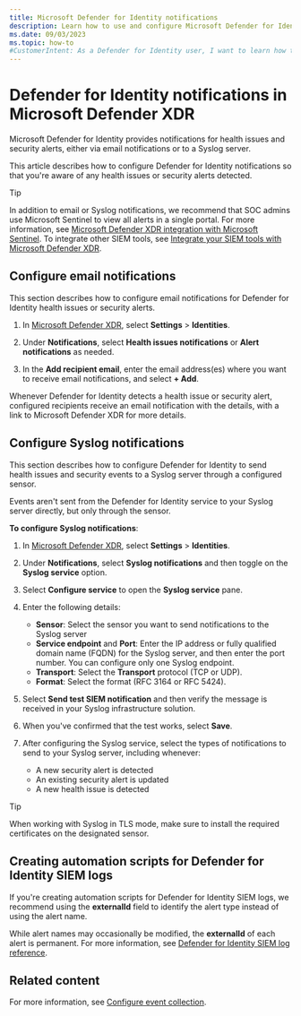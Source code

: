 ```yaml
---
title: Microsoft Defender for Identity notifications
description: Learn how to use and configure Microsoft Defender for Identity notifications in Microsoft Defender XDR.
ms.date: 09/03/2023
ms.topic: how-to
#CustomerIntent: As a Defender for Identity user, I want to learn how to work with Defender for Identity notifications to make sure I'm up to date about events detected by Defender for Identity.
---
```


# Defender for Identity notifications in Microsoft Defender XDR

Microsoft Defender for Identity provides notifications for health issues and security alerts, either via email notifications or to a Syslog server.

This article describes how to configure Defender for Identity notifications so that you're aware of any health issues or security alerts detected.

> [!TIP]
> In addition to email or Syslog notifications, we recommend that SOC admins use Microsoft Sentinel to view all alerts in a single portal.
> For more information, see [Microsoft Defender XDR integration with Microsoft Sentinel](/azure/sentinel/microsoft-365-defender-sentinel-integration).
> To integrate other SIEM tools, see [Integrate your SIEM tools with Microsoft Defender XDR](/microsoft-365/security/defender/configure-siem-defender).
## Configure email notifications

This section describes how to configure email notifications for Defender for Identity health issues or security alerts.

1. In [Microsoft Defender XDR](https://security.microsoft.com), select **Settings** > **Identities**. 

1. Under **Notifications**, select **Health issues notifications** or **Alert notifications** as needed.

1. In the **Add recipient email**, enter the email address(es) where you want to receive email notifications, and select **+ Add**.

Whenever Defender for Identity detects a health issue or security alert, configured recipients receive an email notification with the details, with a link to Microsoft Defender XDR for more details.

## Configure Syslog notifications

This section describes how to configure Defender for Identity to send health issues and security events to a Syslog server through a configured sensor. 

Events aren't sent from the Defender for Identity service to your Syslog server directly, but only through the sensor.

**To configure Syslog notifications**:

1. In [Microsoft Defender XDR](https://security.microsoft.com), select **Settings** > **Identities**.

1. Under **Notifications**, select **Syslog notifications** and then toggle on the **Syslog service** option.

1. Select **Configure service** to open the **Syslog service** pane.

1. Enter the following details:

    - **Sensor**: Select the sensor you want to send notifications to the Syslog server
    - **Service endpoint** and **Port**: Enter the IP address or fully qualified domain name (FQDN) for the Syslog server, and then enter the port number. You can configure only one Syslog endpoint.
    - **Transport**: Select the **Transport** protocol (TCP or UDP).
    - **Format**: Select the format (RFC 3164 or RFC 5424).

1. Select **Send test SIEM notification** and then verify the message is received in your Syslog infrastructure solution.

1. When you've confirmed that the test works, select **Save**.

1. After configuring the Syslog service, select the types of notifications to send to your Syslog server, including whenever:

    - A new security alert is detected
    - An existing security alert is updated
    - A new health issue is detected


> [!TIP]
> When working with Syslog in TLS mode, make sure to install the required certificates on the designated sensor.

## Creating automation scripts for Defender for Identity SIEM logs

If you're creating automation scripts for Defender for Identity SIEM logs, we recommend using the **externalId** field to identify the alert type instead of using the alert name. 

While alert names may occasionally be modified, the **externalId** of each alert is permanent. For more information, see [Defender for Identity SIEM log reference](cef-format-sa.md).

## Related content

For more information, see [Configure event collection](configure-event-collection.md).
